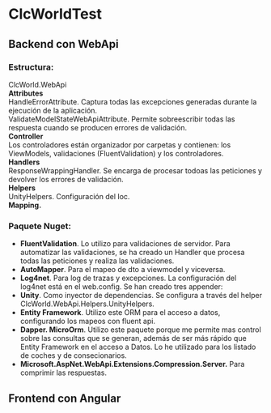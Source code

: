 # ClcWorldTest

## Backend con WebApi
### **Estructura:**  
ClcWorld.WebApi  
**Attributes**  
HandleErrorAttribute. Captura todas las excepciones generadas durante la ejecución de la aplicación.  
ValidateModelStateWebApiAttribute. Permite sobreescribir todas las respuesta cuando se producen errores de validación.  
**Controller**  
Los controladores están organizador por carpetas y contienen: los ViewModels, validaciones (FluentValidation) y los controladores.  
**Handlers**  
ResponseWrappingHandler. Se encarga de procesar todoas las peticiones y devolver los errores de validación.  
**Helpers**  
UnityHelpers. Configuración del Ioc.  
**Mapping.**  

### Paquete Nuget:
- **FluentValidation**. Lo utilizo para validaciones de servidor. Para automatizar las validaciones, se ha creado un Handler que procesa todas las peticiones y realiza las validaciones.
- **AutoMapper**. Para el mapeo de dto a viewmodel y viceversa.
- **Log4net**. Para log de trazas y excepciones. La configuración del log4net está en el web.config. Se han creado tres appender:
- **Unity**. Como inyector de dependencias. Se configura a través del helper ClcWorld.WebApi.Helpers.UnityHelpers.
- **Entity Framework**. Utilizo este ORM para el acceso a datos, configurando los mapeos con fluent api.
- **Dapper. MicroOrm**. Utilizo este paquete porque me permite mas control sobre las consultas que se generan, además de ser más rápido que Entity Framework en el acceso a Datos. Lo he utilizado para los listado de coches y de consecionarios.
- **Microsoft.AspNet.WebApi.Extensions.Compression.Server.** Para comprimir las respuestas.

## Frontend con Angular
